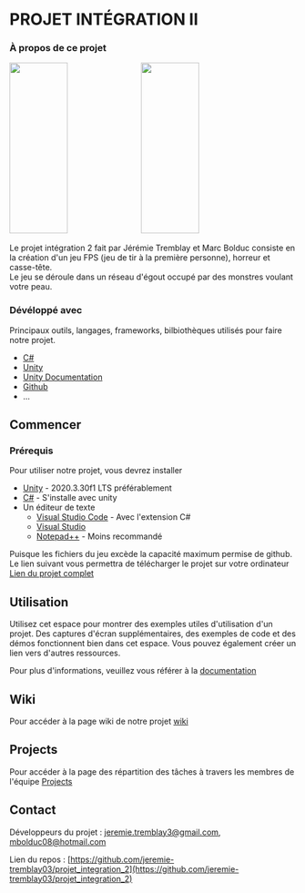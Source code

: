 # PROJET INTÉGRATION II
### À propos de ce projet
<img height="300" width="45%" src="https://assetstorev1-prd-cdn.unity3d.com/package-screenshot/d4e8037a-6527-4934-b71e-51a40e9b0fd2.webp"></img>
<img height="300" width="45%" src="https://assetstorev1-prd-cdn.unity3d.com/package-screenshot/b221422b-84a5-407c-a1a4-01e9eb55a6a3.webp"></img>  

Le projet intégration 2 fait par Jérémie Tremblay et Marc Bolduc consiste en la création d'un jeu FPS (jeu de tir à la première personne), horreur et casse-tête.  
Le jeu se déroule dans un réseau d'égout occupé par des monstres voulant votre peau.
### Dévéloppé avec
Principaux outils, langages, frameworks, bilbiothèques utilisés pour faire notre projet.   
- [C#](https://docs.microsoft.com/en-us/dotnet/csharp/)
- [Unity](https://unity.com/)
- [Unity Documentation](https://docs.unity3d.com/Manual/index.html)
- [Github](https://github.com/)
- ...
## Commencer
### Prérequis
Pour utiliser notre projet, vous devrez installer
- [Unity](https://unity.com/) - 2020.3.30f1 LTS préférablement
- [C#]() - S'installe avec unity
- Un éditeur de texte
  - [Visual Studio Code](https://code.visualstudio.com/) - Avec l'extension C#
  - [Visual Studio](https://visualstudio.microsoft.com/fr/downloads/)
  - [Notepad++](https://notepad-plus-plus.org/downloads/) - Moins recommandé  

Puisque les fichiers du jeu excède la capacité maximum permise de github.  
Le lien suivant vous permettra de télécharger le projet sur votre ordinateur [Lien du projet complet]()
## Utilisation
Utilisez cet espace pour montrer des exemples utiles d'utilisation d'un projet. Des captures d'écran supplémentaires, des exemples de code et des démos fonctionnent bien dans cet espace. Vous pouvez également créer un lien vers d'autres ressources.  

Pour plus d'informations, veuillez vous référer à la [documentation](https://github.com/jeremie-tremblay03/projet_integration_2/wiki)
## Wiki
Pour accéder à la page wiki de notre projet [wiki](https://github.com/jeremie-tremblay03/projet_integration_2/wiki)
## Projects
Pour accéder à la page des répartition des tâches à travers les membres de l'équipe [Projects](https://github.com/users/jeremie-tremblay03/projects/1)
## Contact
Développeurs du projet : [jeremie.tremblay3@gmail.com](), [mbolduc08@hotmail.com]()  

Lien du repos : [https://github.com/jeremie-tremblay03/projet_integration_2](https://github.com/jeremie-tremblay03/projet_integration_2)

